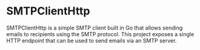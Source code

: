 # SMTPClientHttp

SMTPClientHttp is a simple SMTP client built in Go that allows sending emails to recipients using the SMTP protocol. This project exposes a single HTTP endpoint that can be used to send emails via an SMTP server.
